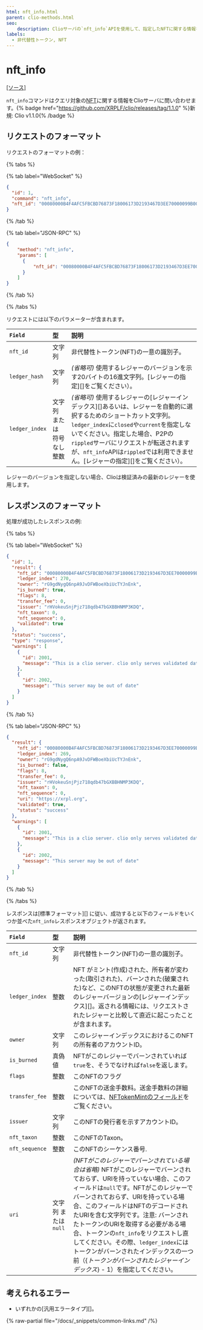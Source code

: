 ```yaml
---
html: nft_info.html
parent: clio-methods.html
seo:
    description: Clioサーバの`nft_info`APIを使用して、指定したNFTに関する情報を取得します。
labels:
  - 非代替性トークン, NFT
---
```

# nft_info
[[ソース]](https://github.com/XRPLF/clio/blob/4a5cb962b6971872d150777881801ce27ae9ed1a/src/rpc/handlers/NFTInfo.cpp "ソース")

`nft_info`コマンドはクエリ対象の[NFT](../../../../concepts/tokens/nfts/index.md)に関する情報をClioサーバに問い合わせます。{% badge href="https://github.com/XRPLF/clio/releases/tag/1.1.0" %}新規: Clio v1.1.0{% /badge %}

## リクエストのフォーマット
リクエストのフォーマットの例：

{% tabs %}

{% tab label="WebSocket" %}
```json
{
  "id": 1,
  "command": "nft_info",
  "nft_id": "00080000B4F4AFC5FBCBD76873F18006173D2193467D3EE70000099B00000000"
}
```
{% /tab %}

{% tab label="JSON-RPC" %}
```json
{
    "method": "nft_info",
    "params": [
      {
          "nft_id": "00080000B4F4AFC5FBCBD76873F18006173D2193467D3EE70000099B00000000"
      }
    ]
}
```
{% /tab %}

{% /tabs %}

<!-- To DO: Add an example command to the assets/js/apitool-methods-ws.js file. The WebSocket Tool requires access to a publicly available Clio server.
[試してみる >](websocket-api-tool.html#nft_info)-->

リクエストには以下のパラメーターが含まれます。

| `Field`        | 型                     | 説明                    |
|:---------------|:-----------------------|:-----------------------|
| `nft_id`       | 文字列                  | 非代替性トークン(NFT)の一意の識別子。 |
| `ledger_hash`  | 文字列                  | _(省略可)_ 使用するレジャーのバージョンを示す20バイトの16進文字列。[レジャーの指定][]をご覧ください）。 |
| `ledger_index` | 文字列 または 符号なし整数 | _(省略可)_ 使用するレジャーの[レジャーインデックス][]あるいは、レジャーを自動的に選択するためのショートカット文字列。`ledger_index`に`closed`や`current`を指定しないでください。指定した場合、P2Pの`rippled`サーバにリクエストが転送されますが、`nft_info`APIは`rippled`では利用できません。[レジャーの指定][]をご覧ください）。 |

レジャーのバージョンを指定しない場合、Clioは検証済みの最新のレジャーを使用します。

## レスポンスのフォーマット

処理が成功したレスポンスの例:

{% tabs %}

{% tab label="WebSocket" %}
```json
{
  "id": 1,
  "result": {
    "nft_id": "00080000B4F4AFC5FBCBD76873F18006173D2193467D3EE70000099B00000000",
    "ledger_index": 270,
    "owner": "rG9gdNygQ6npA9JvDFWBoeXbiUcTYJnEnk",
    "is_burned": true,
    "flags": 8,
    "transfer_fee": 0,
    "issuer": "rHVokeuSnjPjz718qdb47bGXBBHNMP3KDQ",
    "nft_taxon": 0,
    "nft_sequence": 0,
    "validated": true
  },
  "status": "success",
  "type": "response",
  "warnings": [
    {
      "id": 2001,
      "message": "This is a clio server. clio only serves validated data. If you want to talk to rippled, include ledger_index:current in your request"
    },
    {
      "id": 2002,
      "message": "This server may be out of date"
    }
  ]
}
```
{% /tab %}

{% tab label="JSON-RPC" %}
```json
{
  "result": {
    "nft_id": "00080000B4F4AFC5FBCBD76873F18006173D2193467D3EE70000099B00000000",
    "ledger_index": 269,
    "owner": "rG9gdNygQ6npA9JvDFWBoeXbiUcTYJnEnk",
    "is_burned": false,
    "flags": 8,
    "transfer_fee": 0,
    "issuer": "rHVokeuSnjPjz718qdb47bGXBBHNMP3KDQ",
    "nft_taxon": 0,
    "nft_sequence": 0,
    "uri": "https://xrpl.org",
    "validated": true,
    "status": "success"
  },
  "warnings": [
    {
      "id": 2001,
      "message": "This is a clio server. clio only serves validated data. If you want to talk to rippled, include 'ledger_index':'current' in your request"
    },
    {
      "id": 2002,
      "message": "This server may be out of date"
    }
  ]
}
```
{% /tab %}

{% /tabs %}

レスポンスは[標準フォーマット][] に従い、成功すると以下のフィールドをいくつか並べた`nft_info`レスポンスオブジェクトが返されます。

| `Field`                           | 型                  | 説明                 |
|:----------------------------------|:-------------------|:---------------------|
| `nft_id`                          | 文字列              | 非代替性トークン(NFT)の一意の識別子。 |
| `ledger_index`                    | 整数                | NFT がミント(作成)された、所有者が変わった(取引された)、バーンされた(破棄された)など、このNFTの状態が変更された最新のレジャーバージョンの[レジャーインデックス][]。返される情報には、リクエストされたレジャーと比較して直近に起こったことが含まれます。 |
| `owner`                           | 文字列              | このレジャーインデックスにおけるこのNFTの所有者のアカウントID。 |
| `is_burned`                       | 真偽値              | NFTがこのレジャーでバーンされていれば`true`を、そうでなければ`false`を返します。 |
| `flags `                          | 整数                | このNFTのフラグ |
| `transfer_fee`                    | 整数                | このNFTの送金手数料。送金手数料の詳細については、[NFTokenMintのフィールド](../../../protocol/transactions/types/nftokenmint.md#nftokenmint-フィールド)をご覧ください。 |
| `issuer`                          | 文字列              | このNFTの発行者を示すアカウントID。|
| `nft_taxon`                       | 整数                | このNFTのTaxon。 |
| `nft_sequence`                    | 整数                | このNFTのシーケンス番号. |
| `uri`                             | 文字列 または `null` | _(NFTがこのレジャーでバーンされている場合は省略)_ NFTがこのレジャーでバーンされておらず、URIを持っていない場合、このフィールドは`null`です。NFTがこのレジャーでバーンされておらず、URIを持っている場合、このフィールドはNFTのデコードされたURIを含む文字列です。注意: バーンされたトークンのURIを取得する必要がある場合、トークンの`nft_info`をリクエストし直してください。その際、`ledger_index`にはトークンがバーンされたインデックスの一つ前（{_トークンがバーンされたレジャーインデックス_} - 1）を指定してください。 |


## 考えられるエラー

* いずれかの[汎用エラータイプ][]。

{% raw-partial file="/docs/_snippets/common-links.md" /%}
